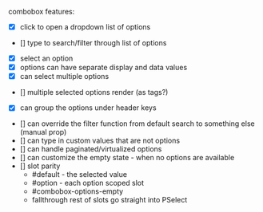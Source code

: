 combobox features:
- [x] click to open a dropdown list of options
- [] type to search/filter through list of options
- [x] select an option
- [x] options can have separate display and data values
- [x] can select multiple options
- [] multiple selected options render (as tags?)
- [x] can group the options under header keys
- [] can override the filter function from default search to something else (manual prop)
- [] can type in custom values that are not options
- [] can handle paginated/virtualized options
- [] can customize the empty state - when no options are available
- [] slot parity
  - #default - the selected value
  - #option - each option scoped slot
  - #combobox-options-empty
  - fallthrough rest of slots go straight into PSelect